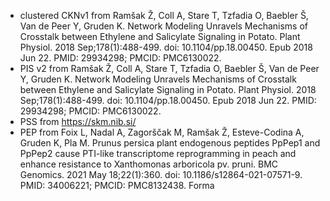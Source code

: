 * clustered CKNv1 from Ramšak Ž, Coll A, Stare T, Tzfadia O, Baebler Š, Van de Peer Y, Gruden K. Network Modeling Unravels Mechanisms of Crosstalk between Ethylene and Salicylate Signaling in Potato. Plant Physiol. 2018 Sep;178(1):488-499. doi: 10.1104/pp.18.00450. Epub 2018 Jun 22. PMID: 29934298; PMCID: PMC6130022.
* PIS v2 from Ramšak Ž, Coll A, Stare T, Tzfadia O, Baebler Š, Van de Peer Y, Gruden K. Network Modeling Unravels Mechanisms of Crosstalk between Ethylene and Salicylate Signaling in Potato. Plant Physiol. 2018 Sep;178(1):488-499. doi: 10.1104/pp.18.00450. Epub 2018 Jun 22. PMID: 29934298; PMCID: PMC6130022.
* PSS from https://skm.nib.si/
* PEP from Foix L, Nadal A, Zagorščak M, Ramšak Ž, Esteve-Codina A, Gruden K, Pla M. Prunus persica plant endogenous peptides PpPep1 and PpPep2 cause PTI-like transcriptome reprogramming in peach and enhance resistance to Xanthomonas arboricola pv. pruni. BMC Genomics. 2021 May 18;22(1):360. doi: 10.1186/s12864-021-07571-9. PMID: 34006221; PMCID: PMC8132438.
Forma
